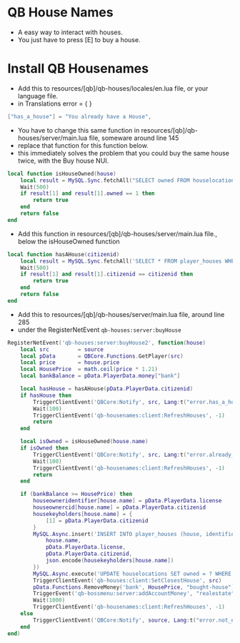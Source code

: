 # QB House Names
- A easy way to interact with houses.
- You just have to press [E] to buy a house.


# Install QB Housenames
- Add this to resources/[qb]/qb-houses/locales/en.lua file, or your language file.
- in Translations error = { }
```lua
["has_a_house"] = "You already have a House",
```

- You have to change this same function in resources/[qb]/qb-houses/server/main.lua file, someware around line 145
- replace that function for this function below. 
- this immediately solves the problem that you could buy the same house twice, with the Buy house NUI. 
```lua
local function isHouseOwned(house)
    local result = MySQL.Sync.fetchAll("SELECT owned FROM houselocations WHERE name = ?", {house})
    Wait(500)
    if result[1] and result[1].owned == 1 then
        return true
    end
    return false
end
```

- Add this function in resources/[qb]/qb-houses/server/main.lua file., below the isHouseOwned function
```lua
local function hasAHouse(citizenid)
    local result = MySQL.Sync.fetchAll('SELECT * FROM player_houses WHERE citizenid = ?', {citizenid})
    Wait(500)
    if result[1] and result[1].citizenid == citizenid then
        return true
    end
    return false
end
```

- Add this to resources/[qb]/qb-houses/server/main.lua file, around line 285
- under the RegisterNetEvent `qb-houses:server:buyHouse`
```lua
RegisterNetEvent('qb-houses:server:buyHouse2', function(house)
    local src         = source
    local pData       = QBCore.Functions.GetPlayer(src)
    local price       = house.price
    local HousePrice  = math.ceil(price * 1.21)
    local bankBalance = pData.PlayerData.money["bank"]

    local hasHouse = hasAHouse(pData.PlayerData.citizenid)
    if hasHouse then
        TriggerClientEvent('QBCore:Notify', src, Lang:t("error.has_a_house"), "error")
        Wait(100)
        TriggerClientEvent('qb-housenames:client:RefreshHouses', -1)
        return
    end

    local isOwned = isHouseOwned(house.name)
    if isOwned then
        TriggerClientEvent('QBCore:Notify', src, Lang:t("error.already_owned"), "error")
        Wait(100)
        TriggerClientEvent('qb-housenames:client:RefreshHouses', -1)
        return
    end

    if (bankBalance >= HousePrice) then
        houseowneridentifier[house.name] = pData.PlayerData.license
        houseownercid[house.name] = pData.PlayerData.citizenid
        housekeyholders[house.name] = {
            [1] = pData.PlayerData.citizenid
        }
        MySQL.Async.insert('INSERT INTO player_houses (house, identifier, citizenid, keyholders) VALUES (?, ?, ?, ?)',{
            house.name, 
            pData.PlayerData.license, 
            pData.PlayerData.citizenid, 
            json.encode(housekeyholders[house.name])
        })
        MySQL.Async.execute('UPDATE houselocations SET owned = ? WHERE name = ?', {1, house.name})
        TriggerClientEvent('qb-houses:client:SetClosestHouse', src)
        pData.Functions.RemoveMoney('bank', HousePrice, "bought-house") -- 21% Extra house costs
        TriggerEvent('qb-bossmenu:server:addAccountMoney', "realestate", (HousePrice / 100) * math.random(18, 25))
        Wait(1000)
        TriggerClientEvent('qb-housenames:client:RefreshHouses', -1)
    else
        TriggerClientEvent('QBCore:Notify', source, Lang:t("error.not_enough_money"), "error")
    end
end)
```